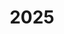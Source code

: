 ---
title: "2025"
collection: publications
permalink: /publication/2010-10-01-paper
excerpt: "<br/><img src='/images/2025-09.png' alt='www' width='300' height='150' style='float:left'>"
paperurl: ' '
citation: 'Tao Liu, Tianyu Zhang, Yongxue Chen, Weiming Wang, Yu Jiang, Yuming Huang, and Charlie C.L. Wang. &quot; Neural co-optimization of structural topology, manufacturable layers, and path orientations for fiber-reinforced composites. &quot; <i>ACM Transactions on Graphics (SIGGRAPH 2025), 44(24): 1-17</i>, 2025. '
---